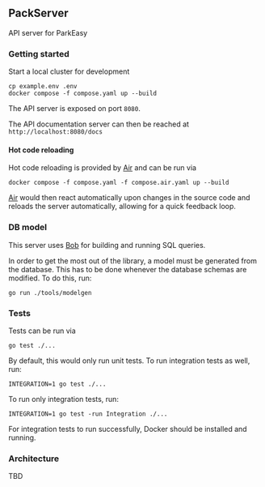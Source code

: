## PackServer

API server for ParkEasy

### Getting started

Start a local cluster for development

    cp example.env .env
    docker compose -f compose.yaml up --build

The API server is exposed on port `8080`.

The API documentation server can then be reached at `http://localhost:8080/docs`

#### Hot code reloading

Hot code reloading is provided by [Air] and can be run via

    docker compose -f compose.yaml -f compose.air.yaml up --build

[Air] would then react automatically upon changes in the source code and reloads the server automatically, allowing for a quick feedback loop.

[Air]: https://github.com/air-verse/air

### DB model

This server uses [Bob](https://bob.stephenafamo.com/) for building and running SQL queries.

In order to get the most out of the library, a model must be generated from the database. This has to be done whenever the database schemas are modified. To do this, run:

    go run ./tools/modelgen

### Tests

Tests can be run via

    go test ./...

By default, this would only run unit tests. To run integration tests as well, run:

    INTEGRATION=1 go test ./...

To run only integration tests, run:

    INTEGRATION=1 go test -run Integration ./...

For integration tests to run successfully, Docker should be installed and running.

### Architecture

TBD
